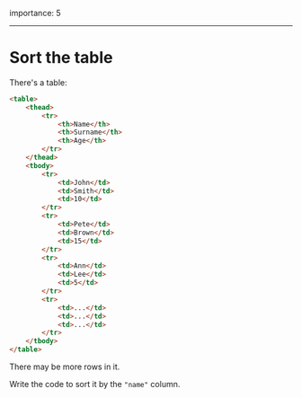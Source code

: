 importance: 5

---

# Sort the table

There's a table:

```html run
<table>
    <thead>
        <tr>
            <th>Name</th>
            <th>Surname</th>
            <th>Age</th>
        </tr>
    </thead>
    <tbody>
        <tr>
            <td>John</td>
            <td>Smith</td>
            <td>10</td>
        </tr>
        <tr>
            <td>Pete</td>
            <td>Brown</td>
            <td>15</td>
        </tr>
        <tr>
            <td>Ann</td>
            <td>Lee</td>
            <td>5</td>
        </tr>
        <tr>
            <td>...</td>
            <td>...</td>
            <td>...</td>
        </tr>
    </tbody>
</table>
```

There may be more rows in it.

Write the code to sort it by the `"name"` column.
